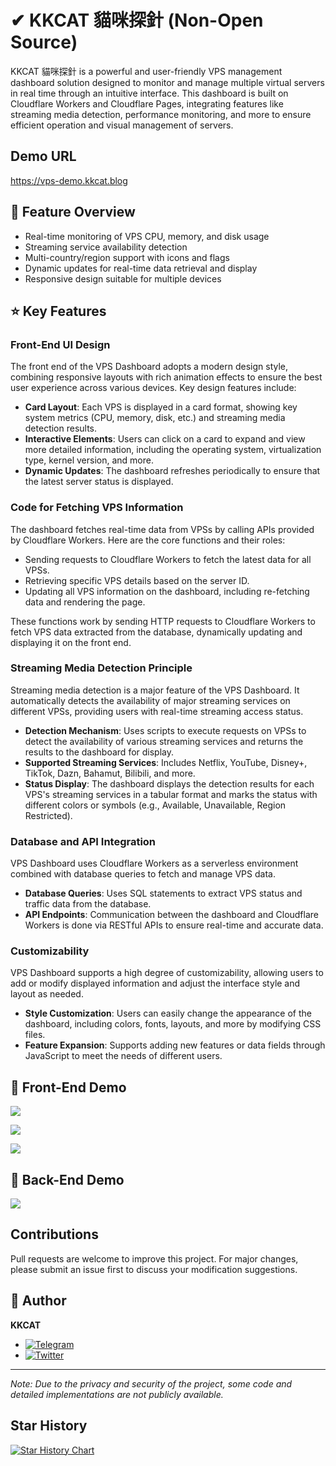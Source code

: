 # ✔ KKCAT 貓咪探針 (Non-Open Source)

KKCAT 貓咪探針 is a powerful and user-friendly VPS management dashboard solution designed to monitor and manage multiple virtual servers in real time through an intuitive interface. This dashboard is built on Cloudflare Workers and Cloudflare Pages, integrating features like streaming media detection, performance monitoring, and more to ensure efficient operation and visual management of servers.

## Demo URL
https://vps-demo.kkcat.blog

## 📱 Feature Overview

- Real-time monitoring of VPS CPU, memory, and disk usage
- Streaming service availability detection
- Multi-country/region support with icons and flags
- Dynamic updates for real-time data retrieval and display
- Responsive design suitable for multiple devices

## ⭐ Key Features

### Front-End UI Design

The front end of the VPS Dashboard adopts a modern design style, combining responsive layouts with rich animation effects to ensure the best user experience across various devices. Key design features include:

- **Card Layout**: Each VPS is displayed in a card format, showing key system metrics (CPU, memory, disk, etc.) and streaming media detection results.
- **Interactive Elements**: Users can click on a card to expand and view more detailed information, including the operating system, virtualization type, kernel version, and more.
- **Dynamic Updates**: The dashboard refreshes periodically to ensure that the latest server status is displayed.

### Code for Fetching VPS Information

The dashboard fetches real-time data from VPSs by calling APIs provided by Cloudflare Workers. Here are the core functions and their roles:

- Sending requests to Cloudflare Workers to fetch the latest data for all VPSs.
- Retrieving specific VPS details based on the server ID.
- Updating all VPS information on the dashboard, including re-fetching data and rendering the page.

These functions work by sending HTTP requests to Cloudflare Workers to fetch VPS data extracted from the database, dynamically updating and displaying it on the front end.

### Streaming Media Detection Principle

Streaming media detection is a major feature of the VPS Dashboard. It automatically detects the availability of major streaming services on different VPSs, providing users with real-time streaming access status.

- **Detection Mechanism**: Uses scripts to execute requests on VPSs to detect the availability of various streaming services and returns the results to the dashboard for display.
- **Supported Streaming Services**: Includes Netflix, YouTube, Disney+, TikTok, Dazn, Bahamut, Bilibili, and more.
- **Status Display**: The dashboard displays the detection results for each VPS's streaming services in a tabular format and marks the status with different colors or symbols (e.g., Available, Unavailable, Region Restricted).

### Database and API Integration

VPS Dashboard uses Cloudflare Workers as a serverless environment combined with database queries to fetch and manage VPS data.

- **Database Queries**: Uses SQL statements to extract VPS status and traffic data from the database.
- **API Endpoints**: Communication between the dashboard and Cloudflare Workers is done via RESTful APIs to ensure real-time and accurate data.

### Customizability

VPS Dashboard supports a high degree of customizability, allowing users to add or modify displayed information and adjust the interface style and layout as needed.

- **Style Customization**: Users can easily change the appearance of the dashboard, including colors, fonts, layouts, and more by modifying CSS files.
- **Feature Expansion**: Supports adding new features or data fields through JavaScript to meet the needs of different users.

## 👀 Front-End Demo

![](https://img2.kkcat.blog/file/3abceeee7c463c7fee6bb.png)

![](https://img2.kkcat.blog/file/f4402fcdf6f26ac881706.png)

![](https://img2.kkcat.blog/file/ecb213d5df4700677f6ad.png)

## 👀 Back-End Demo
![](https://img2.kkcat.blog/file/883a3794c9f8189c1e469.png)

## Contributions

Pull requests are welcome to improve this project. For major changes, please submit an issue first to discuss your modification suggestions.

## 👤 Author

**KKCAT**

- [![Telegram](https://img.shields.io/badge/-Telegram-2CA5E0?style=flat-square&logo=telegram&logoColor=white)](https://t.me/yourtelegram)
- [![Twitter](https://img.shields.io/badge/Twitter-Follow-1DA1F2?style=flat&logo=twitter)](https://twitter.com/yourtwitter)

---

*Note: Due to the privacy and security of the project, some code and detailed implementations are not publicly available.*

## Star History

[![Star History Chart](https://api.star-history.com/svg?repos=KKKKKCAT/KKCAT-VPS-DASHBOARD&type=Date)](https://star-history.com/#KKKKKCAT/KKCAT-VPS-DASHBOARD&Date)
